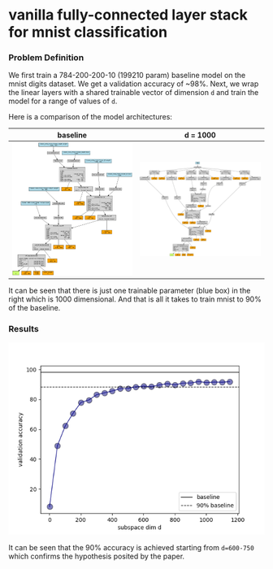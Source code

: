 # vanilla fully-connected layer stack for mnist classification

### Problem Definition

We first train a 784-200-200-10 (199210 param) baseline model on the mnist digits dataset. We get a validation accuracy of ~98%.
Next, we wrap the linear layers with a shared trainable vector of dimension `d` and train the model for a range of values of `d`.

Here is a comparison of the model architectures:

| baseline                                          | d = 1000                                               |
|---------------------------------------------------|--------------------------------------------------------|
| ![baseline](./plot/baseline.png "baseline model") | ![subspace](./plot/intrinsic_dim.png "subspace model") |

It can be seen that there is just one trainable parameter (blue box) in the right which is 1000 dimensional. And that is all it takes to train mnist to 90% of the baseline.

### Results

![performance for various values of d](./plot/mnist-199210D.png "performance for various values of d")

It can be seen that the 90% accuracy is achieved starting from `d=600-750` which confirms the hypothesis posited by the paper.
